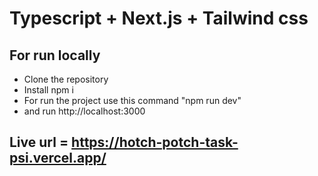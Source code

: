 # Typescript + Next.js + Tailwind css

## For run locally

- Clone the repository
- Install npm i
- For run the project use this command "npm run dev"
- and run http://localhost:3000

## Live url = https://hotch-potch-task-psi.vercel.app/
